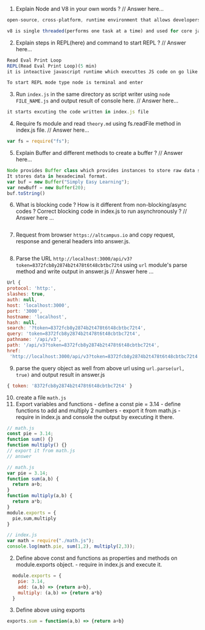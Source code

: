 1. Explain Node and V8 in your own words ? 
// Answer here...
  ```js
  open-source, cross-platform, runtime environment that allows developers to create all application and it is built around Google’s V8 JavaScript engine which is primarily written in JavaScript.

  v8 is single threaded(performs one task at a time) and used for core javascript computation.
  ```


2. Explain steps in REPL(here) and command to start REPL ?
// Answer here...
  ```js
  Read Eval Print Loop
  REPL(Read Eval Print Loop)(5 min)
  it is inteactive javascript runtime which executtes JS code on go like console in browsers, starts event loop in background and waits for code snippets.

  To start REPL mode type node is terminal and enter 
  ```

3. Run `index.js` in the same directory as script writer using `node FILE_NAME.js` and output result of console here.
// Answer here...
  ```js
  it starts excuting the code written in index.js file
  ```

4. Require fs module and read `theory.md` using fs.readFile method in index.js file.
// Answer here...
  ```js
  var fs = require("fs");
  ```

5. Explain Buffer and different methods to create a buffer ?
// Answer here...
  ```js
  Node provides Buffer class which provides instances to store raw data similar to an array of integers but corresponds to a raw memory allocation outside the V8 heap.
  It stores data in hexadecimal format.
  var buf = new Buffer("Simply Easy Learning");
  var newBuff = new Buffer(20);
  buf.toString()
  ```


6. What is blocking code ? How is it different from non-blocking/async codes ? Correct blocking code in index.js to run asynchronously ?
// Answer here ...
  ```js

  ```


7. Request from browser `https://altcampus.io` and copy request, response and general headers into answer.js.
```js

```

8. Parse the URL `http://localhost:3000/api/v3?token=8372fcb8y2874b2t478t6t48cbtbc72t4` using `url` module's parse method and write output in answer.js
// Answer here ...
  ```js
Url {
  protocol: 'http:',
  slashes: true,
  auth: null,
  host: 'localhost:3000',
  port: '3000',
  hostname: 'localhost',
  hash: null,
  search: '?token=8372fcb8y2874b2t478t6t48cbtbc72t4',
  query: 'token=8372fcb8y2874b2t478t6t48cbtbc72t4',
  pathname: '/api/v3',
  path: '/api/v3?token=8372fcb8y2874b2t478t6t48cbtbc72t4',
  href:
   'http://localhost:3000/api/v3?token=8372fcb8y2874b2t478t6t48cbtbc72t4' }
```


9. parse the query object as well from above url using `url.parse(url, true)` and output result in answer.js
```js
{ token: '8372fcb8y2874b2t478t6t48cbtbc72t4' }  
```

10. create a file `math.js`
  1. Export variables and functions
    - define a const pie = 3.14
    - define functions to add and multiply 2 numbers
    - export it from math.js
    - require in index.js and console the output by executing it there.
```js
// math.js
const pie = 3.14;
function sum() {}
function multiply() {}
// export it from math.js
// answer

// math.js
var pie = 3.14;
function sum(a,b) {
  return a+b;
}
function multiply(a,b) {
  return a*b;
}
module.exports = {
  pie,sum,multiply
}

// index.js
var math = require("./math.js");
console.log(math.pie, sum(1,2), multiply(2,3));
```

  2. Define above const and functions as properties and methods on module.exports object.
    - require in index.js and execute it.

```js
  module.exports = {
    pie: 3.14,
    add: (a,b) => {return a+b},
    multiply: (a,b) => {return a*b}
  }
```
  3. Define above using exports 

```js
exports.sum = function(a,b) => {return a+b}
```
